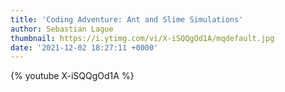 ```yaml
---
title: 'Coding Adventure: Ant and Slime Simulations'
author: Sebastian Lague
thumbnail: https://i.ytimg.com/vi/X-iSQQgOd1A/mqdefault.jpg
date: '2021-12-02 18:27:11 +0000'
---
```


{% youtube X-iSQQgOd1A %}